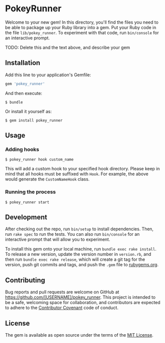 # PokeyRunner

Welcome to your new gem! In this directory, you'll find the files you need to be able to package up your Ruby library into a gem. Put your Ruby code in the file `lib/pokey_runner`. To experiment with that code, run `bin/console` for an interactive prompt.

TODO: Delete this and the text above, and describe your gem

## Installation

Add this line to your application's Gemfile:

```ruby
gem 'pokey_runner'
```

And then execute:

    $ bundle

Or install it yourself as:

    $ gem install pokey_runner

## Usage

### Adding hooks

    $ pokey_runner hook custom_name
    
This will add a custom hook to your specified hook directory. Please keep in mind that all hooks must be suffixed with `Hook`. For example, the above would generate the `CustomNameHook` class.

### Running the process

    $ pokey_runner start

## Development

After checking out the repo, run `bin/setup` to install dependencies. Then, run `rake spec` to run the tests. You can also run `bin/console` for an interactive prompt that will allow you to experiment.

To install this gem onto your local machine, run `bundle exec rake install`. To release a new version, update the version number in `version.rb`, and then run `bundle exec rake release`, which will create a git tag for the version, push git commits and tags, and push the `.gem` file to [rubygems.org](https://rubygems.org).

## Contributing

Bug reports and pull requests are welcome on GitHub at https://github.com/[USERNAME]/pokey_runner. This project is intended to be a safe, welcoming space for collaboration, and contributors are expected to adhere to the [Contributor Covenant](contributor-covenant.org) code of conduct.


## License

The gem is available as open source under the terms of the [MIT License](http://opensource.org/licenses/MIT).


